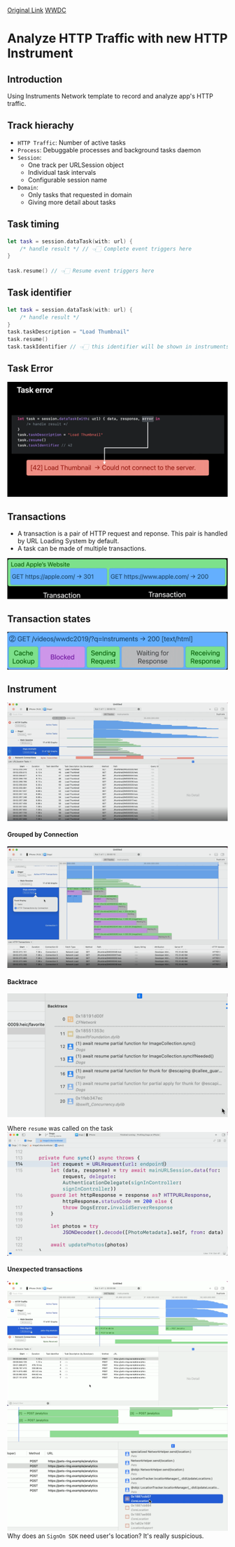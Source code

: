 [Original Link](https://michaelabadi.com/articles/analyse-http-instruments/)
[WWDC](https://developer.apple.com/videos/play/wwdc2021/10212)

# Analyze HTTP Traffic with new HTTP Instrument
## Introduction
Using Instruments Network template to record and analyze app's HTTP traffic.

## Track hierachy
* `HTTP Traffic`: Number of active tasks
* `Process`: Debuggable processes and background tasks daemon 
* `Session`:
    - One track per URLSession object
    - Individual task intervals
    - Configurable session name
* `Domain`:
    - Only tasks that requested in domain
    - Giving more detail about tasks


## Task timing
```swift
let task = session.dataTask(with: url) {
    /* handle result */ // 👈🏻 Complete event triggers here
}

task.resume() // 👈🏻 Resume event triggers here
```

## Task identifier
```swift
let task = session.dataTask(with: url) {
    /* handle result */
}
task.taskDescription = "Load Thumbnail"
task.resume()
task.taskIdentifier // 👈🏻 this identifier will be shown in instruments
```

## Task Error
![](resources/http01.png)

## Transactions
* A transaction is a pair of HTTP request and reponse. This pair is handled by URL Loading System by default.
* A task can be made of multiple transactions.

![](resources/http02.png)

## Transaction states
![](resources/http03.png)

## Instrument
![](resources/http04.png)

#### Grouped by Connection
![](resources/http05.png)

#### Backtrace
![](resources/http06.png)

Where `resume` was called on the task
![](resources/http07.png)

#### Unexpected transactions
![](resources/http08.png)
![](resources/http09.png)
Why does an `SignOn SDK` need user's location? It's really suspicious.
